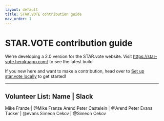 ```yaml
---
layout: default
title: STAR.VOTE contribution guide
nav_order: 1
---
```


# STAR.VOTE contribution guide

We're developing a 2.0 version for the STAR.vote website. Visit https://star-vote.herokuapp.com/ to see the latest build

If you new here and want to make a contribution, head over to [Set up star.vote locally](setup_locally.html) to get started!

---
## Volunteer List: Name | Slack 
Mike Franze | @Mike Franze
Arend Peter Castelein | @Arend Peter
Evans Tucker | @evans
Simeon Cekov | @Simeon Cekov